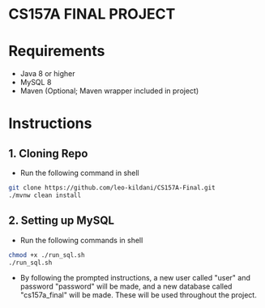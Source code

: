 # CS157A FINAL PROJECT

# Requirements
- Java 8 or higher
- MySQL 8
- Maven (Optional; Maven wrapper included in project) 

# Instructions
## 1. Cloning Repo
- Run the following command in shell
```sh
git clone https://github.com/leo-kildani/CS157A-Final.git
./mvnw clean install
```

## 2. Setting up MySQL
- Run the following commands in shell
```sh
chmod +x ./run_sql.sh
./run_sql.sh
```
- By following the prompted instructions, a new user called "user" and password "password" will be made, and a new database called "cs157a_final" will be made. These will be used throughout the project.